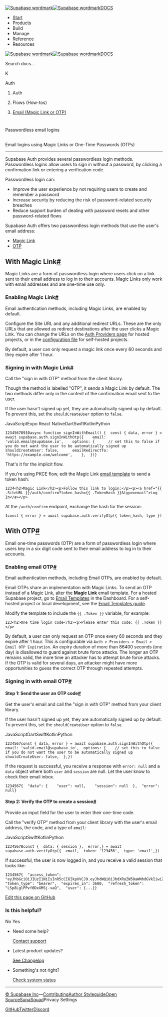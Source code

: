 [![Supabase wordmark](https://supabase.com/docs/_next/image?url=%2Fdocs%2Fsupabase-dark.svg&w=256&q=75&dpl=dpl_5BYG5BkQhU19GEfZfhcgAbeGcRQo)![Supabase wordmark](https://supabase.com/docs/_next/image?url=%2Fdocs%2Fsupabase-light.svg&w=256&q=75&dpl=dpl_5BYG5BkQhU19GEfZfhcgAbeGcRQo)DOCS](https://supabase.com/docs)

-   [Start](https://supabase.com/docs/guides/getting-started)
-   Products
-   Build
-   Manage
-   Reference
-   Resources

[![Supabase wordmark](https://supabase.com/docs/_next/image?url=%2Fdocs%2Fsupabase-dark.svg&w=256&q=75&dpl=dpl_5BYG5BkQhU19GEfZfhcgAbeGcRQo)![Supabase wordmark](https://supabase.com/docs/_next/image?url=%2Fdocs%2Fsupabase-light.svg&w=256&q=75&dpl=dpl_5BYG5BkQhU19GEfZfhcgAbeGcRQo)DOCS](https://supabase.com/docs)

Search docs...

K

Auth

1.  Auth

3.  Flows (How-tos)

5.  [Email (Magic Link or OTP)](https://supabase.com/docs/guides/auth/auth-email-passwordless)

# 

Passwordless email logins

## 

Email logins using Magic Links or One-Time Passwords (OTPs)

* * *

Supabase Auth provides several passwordless login methods. Passwordless logins allow users to sign in without a password, by clicking a confirmation link or entering a verification code.

Passwordless login can:

-   Improve the user experience by not requiring users to create and remember a password
-   Increase security by reducing the risk of password-related security breaches
-   Reduce support burden of dealing with password resets and other password-related flows

Supabase Auth offers two passwordless login methods that use the user's email address:

-   [Magic Link](#with-magic-link)
-   [OTP](#with-otp)

## With Magic Link[#](#with-magic-link)

Magic Links are a form of passwordless login where users click on a link sent to their email address to log in to their accounts. Magic Links only work with email addresses and are one-time use only.

### Enabling Magic Link[#](#enabling-magic-link)

Email authentication methods, including Magic Links, are enabled by default.

Configure the Site URL and any additional redirect URLs. These are the only URLs that are allowed as redirect destinations after the user clicks a Magic Link. You can change the URLs on the [Auth Providers page](https://supabase.com/dashboard/project/_/auth/providers) for hosted projects, or in the [configuration file](https://supabase.com/docs/guides/cli/config#auth.additional_redirect_urls) for self-hosted projects.

By default, a user can only request a magic link once every 60 seconds and they expire after 1 hour.

### Signing in with Magic Link[#](#signing-in-with-magic-link)

Call the "sign in with OTP" method from the client library.

Though the method is labelled "OTP", it sends a Magic Link by default. The two methods differ only in the content of the confirmation email sent to the user.

If the user hasn't signed up yet, they are automatically signed up by default. To prevent this, set the `shouldCreateUser` option to `false`.

JavaScriptExpo React NativeDartSwiftKotlinPython

```
12345678910async function signInWithEmail() {  const { data, error } = await supabase.auth.signInWithOtp({    email: 'valid.email@supabase.io',    options: {      // set this to false if you do not want the user to be automatically signed up      shouldCreateUser: false,      emailRedirectTo: 'https://example.com/welcome',    },  })}
```

That's it for the implicit flow.

If you're using PKCE flow, edit the Magic Link [email template](https://supabase.com/docs/guides/auth/auth-email-templates) to send a token hash:

```
1234<h2>Magic Link</h2><p>Follow this link to login:</p><p><a href="{{ .SiteURL }}/auth/confirm?token_hash={{ .TokenHash }}&type=email">Log In</a></p>
```

At the `/auth/confirm` endpoint, exchange the hash for the session:

```
1const { error } = await supabase.auth.verifyOtp({ token_hash, type })
```

## With OTP[#](#with-otp)

Email one-time passwords (OTP) are a form of passwordless login where users key in a six digit code sent to their email address to log in to their accounts.

### Enabling email OTP[#](#enabling-email-otp)

Email authentication methods, including Email OTPs, are enabled by default.

Email OTPs share an implementation with Magic Links. To send an OTP instead of a Magic Link, alter the **Magic Link** email template. For a hosted Supabase project, go to [Email Templates](https://supabase.com/dashboard/project/_/auth/templates) in the Dashboard. For a self-hosted project or local development, see the [Email Templates guide](https://supabase.com/docs/guides/auth/auth-email-templates).

Modify the template to include the `{{ .Token }}` variable, for example:

```
123<h2>One time login code</h2><p>Please enter this code: {{ .Token }}</p>
```

By default, a user can only request an OTP once every 60 seconds and they expire after 1 hour. This is configurable via `Auth > Providers > Email > Email OTP Expiration`. An expiry duration of more than 86400 seconds (one day) is disallowed to guard against brute force attacks. The longer an OTP remains valid, the more time an attacker has to attempt brute force attacks. If the OTP is valid for several days, an attacker might have more opportunities to guess the correct OTP through repeated attempts.

### Signing in with email OTP[#](#signing-in-with-email-otp)

#### Step 1: Send the user an OTP code[#](#step-1-send-the-user-an-otp-code)

Get the user's email and call the "sign in with OTP" method from your client library.

If the user hasn't signed up yet, they are automatically signed up by default. To prevent this, set the `shouldCreateUser` option to `false`.

JavaScriptDartSwiftKotlinPython

```
1234567const { data, error } = await supabase.auth.signInWithOtp({  email: 'valid.email@supabase.io',  options: {    // set this to false if you do not want the user to be automatically signed up    shouldCreateUser: false,  },})
```

If the request is successful, you receive a response with `error: null` and a `data` object where both `user` and `session` are null. Let the user know to check their email inbox.

```
1234567{  "data": {    "user": null,    "session": null  },  "error": null}
```

#### Step 2: Verify the OTP to create a session[#](#step-2-verify-the-otp-to-create-a-session)

Provide an input field for the user to enter their one-time code.

Call the "verify OTP" method from your client library with the user's email address, the code, and a type of `email`:

JavaScriptSwiftKotlinPython

```
12345678const {  data: { session },  error,} = await supabase.auth.verifyOtp({  email,  token: '123456',  type: 'email',})
```

If successful, the user is now logged in, and you receive a valid session that looks like:

```
1234567{  "access_token": "eyJhbGciOiJIUzI1NiIsInR5cCI6IkpXVCJ9.eyJhdWQiOiJhdXRoZW50aWNhdGVkIiwiZXhwIjoxNjI3MjkxNTc3LCJzdWIiOiJmYTA2NTQ1Zi1kYmI1LTQxY2EtYjk1NC1kOGUyOTg4YzcxOTEiLCJlbWFpbCI6IiIsInBob25lIjoiNjU4NzUyMjAyOSIsImFwcF9tZXRhZGF0YSI6eyJwcm92aWRlciI6InBob25lIn0sInVzZXJfbWV0YWRhdGEiOnt9LCJyb2xlIjoiYXV0aGVudGljYXRlZCJ9.1BqRi0NbS_yr1f6hnr4q3s1ylMR3c1vkiJ4e_N55dhM",  "token_type": "bearer",  "expires_in": 3600,  "refresh_token": "LSp8LglPPvf0DxGMSj-vaQ",  "user": {...}}
```

[Edit this page on GitHub](https://github.com/supabase/supabase/blob/master/apps/docs/content/guides/auth/auth-email-passwordless.mdx)

### Is this helpful?

No Yes

-   Need some help?
    
    [Contact support](https://supabase.com/support)
-   Latest product updates?
    
    [See Changelog](https://supabase.com/changelog)
-   Something's not right?
    
    [Check system status](https://status.supabase.com/)

* * *

[© Supabase Inc](https://supabase.com/)—[Contributing](https://github.com/supabase/supabase/blob/master/apps/docs/DEVELOPERS.md)[Author Styleguide](https://github.com/supabase/supabase/blob/master/apps/docs/CONTRIBUTING.md)[Open Source](https://supabase.com/open-source)[SupaSquad](https://supabase.com/supasquad)Privacy Settings

[GitHub](https://github.com/supabase/supabase)[Twitter](https://twitter.com/supabase)[Discord](https://discord.supabase.com/)